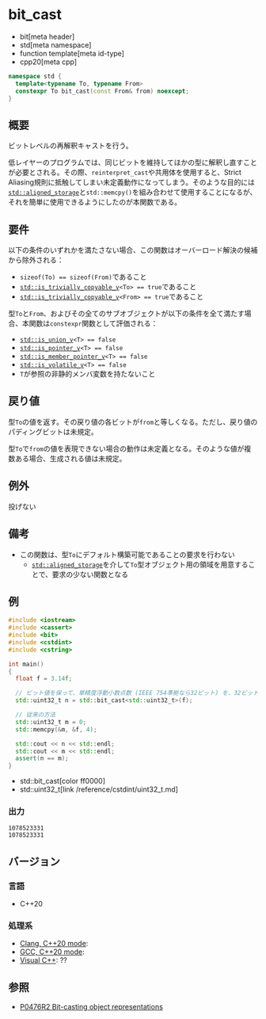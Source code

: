 # bit_cast
* bit[meta header]
* std[meta namespace]
* function template[meta id-type]
* cpp20[meta cpp]

```cpp
namespace std {
  template<typename To, typename From>
  constexpr To bit_cast(const From& from) noexcept;
}
```

## 概要
ビットレベルの再解釈キャストを行う。

低レイヤーのプログラムでは、同じビットを維持してほかの型に解釈し直すことが必要とされる。その際、`reinterpret_cast`や共用体を使用すると、Strict Aliasing規則に抵触してしまい未定義動作になってしまう。そのような目的には[`std::aligned_storage`](/reference/type_traits/aligned_storage.md)と`std::memcpy()`を組み合わせて使用することになるが、それを簡単に使用できるようにしたのが本関数である。


## 要件
以下の条件のいずれかを満たさない場合、この関数はオーバーロード解決の候補から除外される：

- `sizeof(To) == sizeof(From)`であること
- [`std::is_trivially_copyable_v`](/reference/type_traits/is_trivially_copyable.md)`<To> == true`であること
- [`std::is_trivially_copyable_v`](/reference/type_traits/is_trivially_copyable.md)`<From> == true`であること

型`To`と`From`、およびその全てのサブオブジェクトが以下の条件を全て満たす場合、本関数は`constexpr`関数として評価される：

- [`std::is_union_v`](/reference/type_traits/is_union.md)`<T> == false`
- [`std::is_pointer_v`](/reference/type_traits/is_pointer.md)`<T> == false`
- [`std::is_member_pointer_v`](/reference/type_traits/is_member_pointer.md)`<T> == false`
- [`std::is_volatile_v`](/reference/type_traits/is_volatile.md)`<T> == false`
- `T`が参照の非静的メンバ変数を持たないこと


## 戻り値
型`To`の値を返す。その戻り値の各ビットが`from`と等しくなる。ただし、戻り値のパディングビットは未規定。

型`To`で`from`の値を表現できない場合の動作は未定義となる。そのような値が複数ある場合、生成される値は未規定。


## 例外
投げない


## 備考
- この関数は、型`To`にデフォルト構築可能であることの要求を行わない
    - [`std::aligned_storage`](/reference/type_traits/aligned_storage.md)を介して`To`型オブジェクト用の領域を用意することで、要求の少ない関数となる


## 例
```cpp example
#include <iostream>
#include <cassert>
#include <bit>
#include <cstdint>
#include <cstring>

int main()
{
  float f = 3.14f;

  // ビット値を保って、単精度浮動小数点数 (IEEE 754準拠なら32ビット) を、32ビット整数に変換
  std::uint32_t n = std::bit_cast<std::uint32_t>(f);

  // 従来の方法
  std::uint32_t m = 0;
  std::memcpy(&m, &f, 4);

  std::cout << n << std::endl;
  std::cout << m << std::endl;
  assert(n == m);
}
```
* std::bit_cast[color ff0000]
* std::uint32_t[link /reference/cstdint/uint32_t.md]

### 出力
```
1078523331
1078523331
```


## バージョン
### 言語
- C++20

### 処理系
- [Clang, C++20 mode](/implementation.md#clang):
- [GCC, C++20 mode](/implementation.md#gcc):
- [Visual C++](/implementation.md#visual_cpp): ??


## 参照
- [P0476R2 Bit-casting object representations](http://www.open-std.org/jtc1/sc22/wg21/docs/papers/2018/p0476r2.html)
